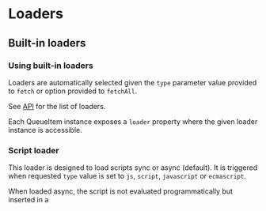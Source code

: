 # Loaders

## Built-in loaders

### Using built-in loaders
Loaders are automatically selected given the `type` parameter value
provided to `fetch` or option provided to `fetchAll`.

See [API](../class/src/beloader.js~Beloader.html#instance-method-fetch) for the list of loaders.

Each QueueItem instance exposes a `loader` property where the given loader instance is accessible.

### Script loader
This loader is designed to load scripts sync or async (default).
It is triggered when requested `type` value is set to `js`, `script`, `javascript` or `ecmascript`.

When loaded async, the script is not evaluated programmatically but inserted in a <SCRIPT> tag.

### Stylesheet loader
This loader is designed to load stylesheets sync or async (default).
It is triggered when requested `type` value is set to `css`, `style`, `styles` or `stylesheet`.

### Font loader
This loader is designed to load fonts sync (default).
It is triggered when requested `type` value is set to `font` or `webfont`.

The font loader relies on webfontloader api to manager font loading. It takes two steps :
- Loading the stylesheet which describes the font
- Loading the font file itself

A font loader instance will only resolve at the very end of the process to guarantee that
font is ready to be used without FOUT.

For more informations about webfontloader configuration, please visit [their website](https://github.com/typekit/webfontloader).

### Image loader
This loader is designed to load images sync or async (default).
It is triggered when requested `type` value is set to `img` or `image`.

The image node will be exposed as `image` property of the requested item. It has to
be managed programmatically or with a plugin.

```javascript
var loader = new Beloader({
  cache: false
});

loader.fetch('img', {
  url: 'https://upload.wikimedia.org/wikipedia/commons/d/d9/Test.png'
}).promise.then(item => {
  document.body.appendChild(item.image);
}).catch(item => {
  console.log(item.error);
});
```

### JSON loader
This loader is designed to load JSON data async (only).
It is triggered when requested `type` value is set to `json`.

JSON data is exposed as `response` property of the requested item.

### None loader
This is a special loader only designed to produce side-effect.
It's especially useful when you want to perform action at a given
step of the loading queue while using the `awaiting` mode.

```javascript
var loader = new Beloader();

loader.fetch('none', {
  awaiting: ['asset1', 'asset2', 'asset5', 'asset6']
}).then(item => {
  // Do things when asset1, asset2, asset5 and asset6 are loaded
  // Plugins will be available
});

loader.fetchAll({
  'asset1' => {
    type: 'script',
    url: 'http://server.com/asset1'
  },
  'asset2' => {
    type: 'script',
    url: 'http://server.com/asset2'
  },
  'asset3' => {
    type: 'css',
    url: 'http://server.com/asset3'
  },
  'asset4' => {
    type: 'css',
    url: 'http://server.com/asset4'
  },
  'asset5' => {
    type: 'script',
    url: 'http://server.com/asset5'
  },
  'asset6' => {
    type: 'json',
    url: 'http://server.com/asset6'
  },
}).then(items => {
  // Only resolved when all assets are resolved  
});
```

### Plugin loader
Another special loader designed to load Beloader plugins asynchronously from url or official repo.

See [plugins](plugins.html) section of the manual for more informations.

## Custom loaders

### Tweaking XMLHttpRequest instance
In async mode, Beloader relies on a very simple XHR instance with nearly zero-configuration.

You can provide `xhr.method` to options for changing the request method option and `xhr.data` to
provide some data to send in the request body. In the latter case, data pre-processing is up to you as
Beloader will output raw `xhr.data` content to the request body.

If you need more fine-grained control over the XHR instance, you can do it with `loadstart` event
callback (see [Events](events.html) section).

```javascript
var loader = new Beloader();

loader.fetch({
  'type': 'image',
  'url': 'http://server.com/script.js',
  'on': {
    'loadstart': function(event) {
      var xhr = event.target.xhr; // Target is Loader
      // or
      var xhr = this.loader.xhr: // Context is QueueItem
      
      xhr.setRequestHeader('Accept', 'weird/mimetype');
    }
  }
});
```

### Replacing sync and async loading engines for built-in loaders
If needed, Beloader let you replace loading engines for built-in loader.

It can be useful if you wish to use a third party ajax query engine for instance like
jQuery or Request. In that case, you must take care of firing intermediate events as needed.

Simply provide a new callback that returns a promise and resolve or reject it at will.

The engines can be overriden for a whole Beloader instance and/or per item added.

```javascript
var sync = function() {
  return new Promise((resolve, reject) => {
    reject();
  });
}

var async = function() {
  return new Promise((resolve, reject) => {
    resolve();
  });
}

var loader = new Beloader({
  loader: {
    sync: sync // Will override all sync loader
  }
});

loader.fetch('script', {
  url: 'https://cdn.jsdelivr.net/npm/elementify@latest',
  loader: {
    async: async // Will override only async loader of this item
  }
});

```
The custom loader will not override data post-process for given type.

### Creating custom type and loader
At last, Beloader let's you create your own loader for unsupported types. The callback
must return and resolve or reject a promise. The callback is called within the Loader context.

```javascript
var myLoader = function() {
  return new Promise((resolve, reject) => {
    // You can access QueueItem instance with this.parent
    // You can access Beloader instance with this.parent.parent
    // You can access plugins with this.pluginName
    // Do things
    if(good) resolve();
    else reject();
  });
}

var loader = new Beloader();

loader.fetch('custom', {
  url: 'https://server.com',
  loader: myLoader
}).then(item => console.log('Hurrah!'));

```